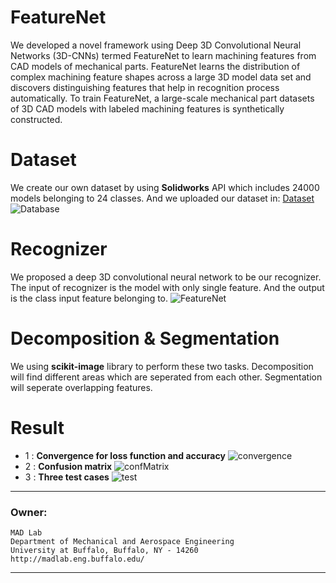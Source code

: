 # FeatureNet
We developed a novel framework using Deep 3D Convolutional Neural Networks (3D-CNNs) termed FeatureNet to learn machining features from CAD models of mechanical parts. FeatureNet learns the distribution of complex machining feature shapes across a large 3D model data set and discovers distinguishing features that help in recognition process automatically. To train FeatureNet, a large-scale mechanical part datasets of 3D CAD models with labeled machining features is synthetically constructed. 

# Dataset
We create our own dataset by using **Solidworks** API which includes 24000 models belonging to 24 classes. And we uploaded our dataset in: [Dataset](https://github.com/zibozzb/Machining-feature-dataset)
![Database](https://github.com/zibozzb/FeatureNet/blob/master/img/2%20(1).png)

# Recognizer
We proposed a deep 3D convolutional neural network to be our recognizer. The input of recognizer is the model with only single feature. And the output is the class input feature belonging to.
![FeatureNet](https://github.com/zibozzb/FeatureNet/blob/master/img/1.png)

# Decomposition & Segmentation
We using **scikit-image** library to perform these two tasks. Decomposition will find different areas which are seperated from each other. Segmentation will seperate overlapping features.

# Result
* 1 : **Convergence for loss function and accuracy**
![convergence](https://github.com/zibozzb/FeatureNet/blob/master/img/Picture1.png)
* 2 : **Confusion matrix**
![confMatrix](https://github.com/zibozzb/FeatureNet/blob/master/img/2.png)
* 3 : **Three test cases**
![test](https://github.com/zibozzb/FeatureNet/blob/master/img/1%20(1).png)

*****************************************************************
### Owner:
	MAD Lab
	Department of Mechanical and Aerospace Engineering
	University at Buffalo, Buffalo, NY - 14260
	http://madlab.eng.buffalo.edu/
*****************************************************************
